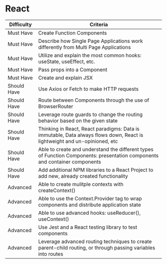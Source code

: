 # React

|  Difficulty |  Criteria                                                                                                              |
| ------------------- | -------------------------------------------------------------------------------------------------------------------------- |
| Must Have         | Create Function Components                                                                                                 |
| Must Have         | Describe how Single Page Applications work differently from Multi Page Applications                                        |
| Must Have         | Utilize and explain the most common hooks: useState, useEffect, etc.                                                       |
| Must Have         | Pass props into a Component                                                                                                |
| Must Have         | Create and explain JSX                                                                                                     |
| Should Have        | Use Axios or Fetch to make HTTP requests                                                                                   |
| Should Have        | Route between Components through the use of BrowserRouter                                                                  |
| Should Have        | Leverage route guards to change the routing behavior based on the given state                                              |
| Should Have        | Thinking in React, React paradigms: Data is immutable, Data always flows down, React is lightweight and un-opinioned, etc  |
| Should Have        | Able to create and understand the different types of Function Components: presentation components and container components |
| Should Have        | Add additional NPM libraries to a React Project to add new, already created functionality                                  |
| Advanced            | Able to create mulitple contexts with createContext()                                                                      |
| Advanced            | Able to use the Context.Provider tag to wrap components and distribute application state                                   |
| Advanced            | Able to use advanced hooks: useReducer(), useContext()                                                                     |
| Advanced            | Use Jest and a React testing library to test components                                                                    |
| Advanced            | Leverage advanced routing techniques to create parent-child routing, or through passing variables into routes              |
